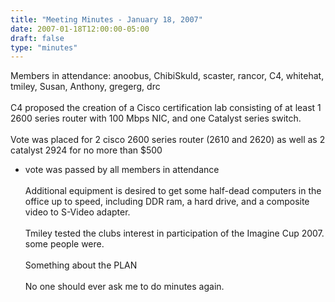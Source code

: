 ```yaml
---
title: "Meeting Minutes - January 18, 2007"
date: 2007-01-18T12:00:00-05:00
draft: false
type: "minutes"
---
```


Members in attendance: anoobus, ChibiSkuld, scaster, rancor, C4, whitehat, tmiley, Susan, Anthony, gregerg, drc 
<br>
<br>
C4 proposed the creation of a Cisco certification lab consisting of at least
1 2600 series router with 100 Mbps NIC, and one Catalyst series switch.
<br><br>
Vote was placed for 2 cisco 2600 series router (2610 and 2620) as well as 2 catalyst 2924 for no more than $500
- vote was passed by all members in attendance
<br><br>
Additional equipment is desired to get some half-dead computers in the office up to speed, including DDR ram, a hard drive, and a composite video to S-Video adapter.
<br><br>
Tmiley tested the clubs interest in participation of the Imagine Cup 2007.
some people were.
<br><br>
Something about the PLAN
<br><br>
No one should ever ask me to do minutes again.
